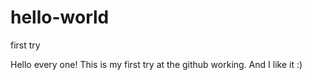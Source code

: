 # hello-world
first try


Hello every one!
This is my first try at the github working. And I like it :)
